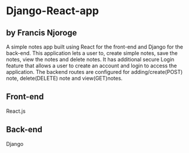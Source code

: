 # Django-React-app
## by Francis Njoroge
A simple notes app built using React for the front-end and Django for the back-end. This application lets a user to, create simple notes, save the notes, view  the notes and delete notes. It has additional secure Login feature that allows a user to create an account and login to access the application.
The backend routes are configured for adding/create(POST) note, delete(DELETE) note and view(GET)notes.

## Front-end
React.js

## Back-end
Django
